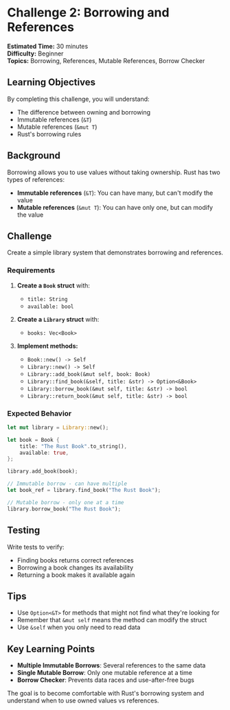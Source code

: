# Challenge 2: Borrowing and References

**Estimated Time:** 30 minutes  
**Difficulty:** Beginner  
**Topics:** Borrowing, References, Mutable References, Borrow Checker

## Learning Objectives

By completing this challenge, you will understand:
- The difference between owning and borrowing
- Immutable references (`&T`)
- Mutable references (`&mut T`)
- Rust's borrowing rules

## Background

Borrowing allows you to use values without taking ownership. Rust has two types of references:
- **Immutable references** (`&T`): You can have many, but can't modify the value
- **Mutable references** (`&mut T`): You can have only one, but can modify the value

## Challenge

Create a simple library system that demonstrates borrowing and references.

### Requirements

1. **Create a `Book` struct** with:
   - `title: String`
   - `available: bool`

2. **Create a `Library` struct** with:
   - `books: Vec<Book>`

3. **Implement methods:**
   - `Book::new() -> Self`
   - `Library::new() -> Self`
   - `Library::add_book(&mut self, book: Book)`
   - `Library::find_book(&self, title: &str) -> Option<&Book>`
   - `Library::borrow_book(&mut self, title: &str) -> bool`
   - `Library::return_book(&mut self, title: &str) -> bool`

### Expected Behavior

```rust
let mut library = Library::new();

let book = Book {
    title: "The Rust Book".to_string(),
    available: true,
};

library.add_book(book);

// Immutable borrow - can have multiple
let book_ref = library.find_book("The Rust Book");

// Mutable borrow - only one at a time
library.borrow_book("The Rust Book");
```

## Testing

Write tests to verify:
- Finding books returns correct references
- Borrowing a book changes its availability
- Returning a book makes it available again

## Tips

- Use `Option<&T>` for methods that might not find what they're looking for
- Remember that `&mut self` means the method can modify the struct
- Use `&self` when you only need to read data

## Key Learning Points

- **Multiple Immutable Borrows**: Several references to the same data
- **Single Mutable Borrow**: Only one mutable reference at a time
- **Borrow Checker**: Prevents data races and use-after-free bugs


The goal is to become comfortable with Rust's borrowing system and understand when to use owned values vs references. 